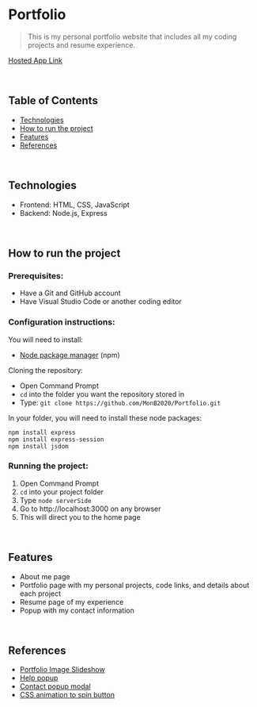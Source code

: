 # Portfolio
> This is my personal portfolio website that includes all my coding projects and resume experience.

[Hosted App Link](https://monicab-portfolio.herokuapp.com/)

<br>

## Table of Contents
- [Technologies](#technologies)
- [How to run the project](#how-to-run-project)
- [Features](#features)
- [References](#references)

<br>

## Technologies
* Frontend: HTML, CSS, JavaScript
* Backend: Node.js, Express

<br>

## <a id="how-to-run-project">How to run the project</a>
### Prerequisites:
- Have a Git and GitHub account
- Have Visual Studio Code or another coding editor

### Configuration instructions:

You will need to install:
- [Node package manager](https://nodejs.org/en/download/) (npm)

Cloning the repository:
- Open Command Prompt 
- `cd` into the folder you want the repository stored in
- Type: `git clone https://github.com/MonB2020/Portfolio.git`

In your folder, you will need to install these node packages:
```
npm install express 
npm install express-session 
npm install jsdom 
```

### Running the project:
1. Open Command Prompt
2. `cd` into your project folder
3. Type `node serverSide`
4. Go to http://localhost:3000 on any browser
5. This will direct you to the home page

<br>

## <a id="features">Features</a>
- About me page
- Portfolio page with my personal projects, code links, and details about each project
- Resume page of my experience
- Popup with my contact information

<br>

## References
- [Portfolio Image Slideshow](https://www.w3schools.com/howto/howto_js_slideshow.asp)
- [Help popup](https://www.w3schools.com/howto/howto_css_modals.asp)
- [Contact popup modal](https://www.w3schools.com/howto/howto_css_profile_card.asp)
- [CSS animation to spin button](https://codepen.io/donovanh/pen/KwEQdQ)